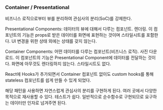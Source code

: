 ### Container / Presentational

비즈니스 로직으로부터 뷰를 분리하여 관심사의 분리(SoC)를 강제한다.

Presentational Components: 데이터의 뷰에 대해서 다루는 컴포넌트. 렌더링.
이 컴포넌트의 기능은 props로 받은 데이터를 화면에 표현하는 것이며 스타일시트를 포함한다.
UI 변경을 위한 상태 외에는 상태를 갖지 않는다.

Container Components: 어떤 데이터를 다루는 컴포넌트(비즈니스 로직). 사진 다운로드.
이 컴포넌트의 기능은 Presentational Component에 데이터를 전달하는 것이다.
화면에 아무것도 렌더링하지 않는다. 스타일시트도 없다.

React에 Hooks가 추가되면서 Container 컴포넌트 없이도 custom hooks를 통해 stateless 컴포넌트를 쉽게 만들 수 있게 되었다.

해당 패턴을 사용하면 자연스럽게 관심사의 분리를 구현하게 된다.
여러 곳에서 다양한 목적으로 재사용할 수 있다.
테스트가 쉽다. 일반적으로 순수함수로 구현되므로 요구하는 데이터만 인자로 넘겨주면 된다.
